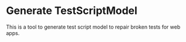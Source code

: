 # Generate TestScriptModel
This is a tool to generate test script model to repair broken tests for web apps.

